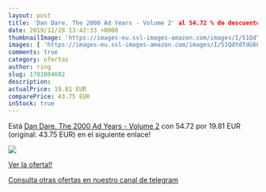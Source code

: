 ```yaml
---
layout: post
title: 'Dan Dare. The 2000 Ad Years - Volume 2' al 54.72 % de descuento
date: 2019/12/28 13:42:33 +0000
thumbnailImage: 'https://images-eu.ssl-images-amazon.com/images/I/51QdYdTdG6L._SL200_.jpg'
images: [ 'https://images-eu.ssl-images-amazon.com/images/I/51QdYdTdG6L._SL200_.jpg' ]
comments: true
category: ofertas
author: ring
slug: 1781084602
description:
actualPrice: 19.81 EUR
comparePrice: 43.75 EUR
inStock: true
---
```


Está [Dan Dare. The 2000 Ad Years - Volume 2](https://www.amazon.com/dp/1781084602/?tag=redken08-20) con 54.72 por 19.81 EUR (original: 43.75 EUR) en el siguiente enlace!

[![](https://images-eu.ssl-images-amazon.com/images/I/51QdYdTdG6L._SL200_.jpg)](https://www.amazon.com/dp/1781084602/?tag=redken08-20)

[Ver la oferta!!](https://www.amazon.com/dp/1781084602/?tag=redken08-20)

[Consulta otras ofertas en nuestro canal de telegram](https://t.me/s/ofertas25)
